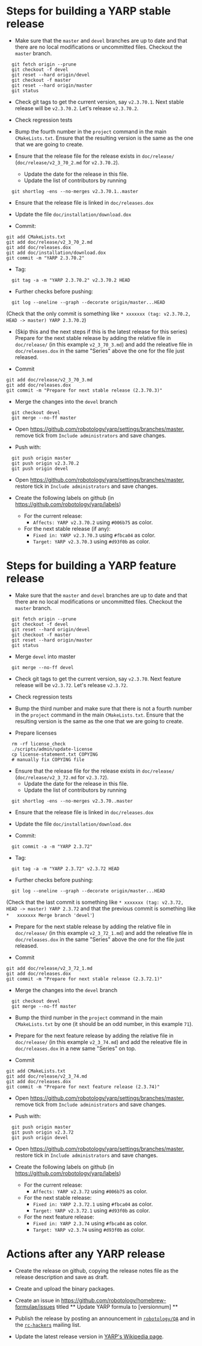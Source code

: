 Steps for building a YARP stable release
========================================

* Make sure that the `master` and `devel` branches are up to date and that
  there are no local modifications or uncommitted files.
  Checkout the `master` branch.

```
  git fetch origin --prune
  git checkout -f devel
  git reset --hard origin/devel
  git checkout -f master
  git reset --hard origin/master
  git status
```

* Check git tags to get the current version, say `v2.3.70.1`.
  Next stable release will be `v2.3.70.2`.
  Let's release `v2.3.70.2`.

* Check regression tests


* Bump the fourth number in the `project` command in the main `CMakeLists.txt`.
  Ensure that the resulting version is the same as the one that we are going to
  create.

* Ensure that the release file for the release exists in `doc/release/`
  (`doc/release/v2_3_70_2.md` for `v2.3.70.2`).
  * Update the date for the release in this file.
  * Update the list of contributors by running

```
  git shortlog -ens --no-merges v2.3.70.1..master
```

* Ensure that the release file is linked in `doc/releases.dox`

* Update the file `doc/installation/download.dox`

* Commit:

```
git add CMakeLists.txt
git add doc/release/v2_3_70_2.md
git add doc/releases.dox
git add doc/installation/download.dox
git commit -m "YARP 2.3.70.2"
```

* Tag:

```
  git tag -a -m "YARP 2.3.70.2" v2.3.70.2 HEAD
```

* Further checks before pushing:

```
  git log --oneline --graph --decorate origin/master...HEAD
```

  (Check that the only commit is something like
  `* xxxxxxx (tag: v2.3.70.2, HEAD -> master) YARP 2.3.70.2`)


* (Skip this and the next steps if this is the latest release for this series)
  Prepare for the next stable release by adding the relative file in
  `doc/release/` (in this example `v2_3_70_3.md`) and add the releative file in
  `doc/releases.dox` in the same "Series" above the one for the file just
  released.

* Commit

```
git add doc/release/v2_3_70_3.md
git add doc/releases.dox
git commit -m "Prepare for next stable release (2.3.70.3)"
```

* Merge the changes into the `devel` branch

```
  git checkout devel
  git merge --no-ff master
```

* Open https://github.com/robotology/yarp/settings/branches/master, remove tick
  from `Include administrators` and save changes.

* Push with:

```
  git push origin master
  git push origin v2.3.70.2
  git push origin devel
```

* Open https://github.com/robotology/yarp/settings/branches/master, restore tick
  in `Include administrators` and save changes.

* Create the following labels on github
  (in https://github.com/robotology/yarp/labels)
  * For the current release:
    * `Affects: YARP v2.3.70.2` using `#006b75` as color.
  * For the next stable release (if any):
    * `Fixed in: YARP v2.3.70.3` using `#fbca04` as color.
    * `Target: YARP v2.3.70.3` using `#d93f0b` as color.


Steps for building a YARP feature release
=========================================

* Make sure that the `master` and `devel` branches are up to date and that
  there are no local modifications or uncommitted files.
  Checkout the `master` branch.

```
  git fetch origin --prune
  git checkout -f devel
  git reset --hard origin/devel
  git checkout -f master
  git reset --hard origin/master
  git status
```

* Merge `devel` into master

```
  git merge --no-ff devel
```

* Check git tags to get the current version, say `v2.3.70`.
  Next feature release will be `v2.3.72`.
  Let's release `v2.3.72`.

* Check regression tests

* Bump the third number and make sure that there is not a fourth number in the
  `project` command in the main `CMakeLists.txt`.
  Ensure that the resulting version is the same as the one that we are going to
  create.

* Prepare licenses

```
  rm -rf license_check
  ./scripts/admin/update-license
  cp license-statement.txt COPYING
  # manually fix COPYING file
```

* Ensure that the release file for the release exists in `doc/release/`
  (`doc/release/v2_3_72.md` for `v2.3.72`).
  * Update the date for the release in this file.
  * Update the list of contributors by running

```
  git shortlog -ens --no-merges v2.3.70..master
```

* Ensure that the release file is linked in `doc/releases.dox`

* Update the file `doc/installation/download.dox`

* Commit:

```
  git commit -a -m "YARP 2.3.72"
```

* Tag:

```
  git tag -a -m "YARP 2.3.72" v2.3.72 HEAD
```

* Further checks before pushing:

```
  git log --oneline --graph --decorate origin/master...HEAD
```

  (Check that the last commit is something like
  `* xxxxxxx (tag: v2.3.72, HEAD -> master) YARP 2.3.72` and that the previous
  commit is something like `*   xxxxxxx Merge branch 'devel'`)

* Prepare for the next stable release by adding the relative file in
  `doc/release/` (in this example `v2_3_72_1.md`) and add the releative file in
  `doc/releases.dox` in the same "Series" above the one for the file just
  released.

* Commit

```
git add doc/release/v2_3_72_1.md
git add doc/releases.dox
git commit -m "Prepare for next stable release (2.3.72.1)"
```

* Merge the changes into the `devel` branch

```
  git checkout devel
  git merge --no-ff master
```

* Bump the third number in the `project` command in the main `CMakeLists.txt` by
  one (it should be an odd number, in this example `71`).

* Prepare for the next feature release by adding the relative file in
 `doc/release/` (in this example `v2_3_74.md`)
  and add the releative file in `doc/releases.dox` in a new same "Series" on top.

* Commit

```
git add CMakeLists.txt
git add doc/release/v2_3_74.md
git add doc/releases.dox
git commit -m "Prepare for next feature release (2.3.74)"
```

* Open https://github.com/robotology/yarp/settings/branches/master, remove tick
  from `Include administrators` and save changes.

* Push with:

```
  git push origin master
  git push origin v2.3.72
  git push origin devel
```

* Open https://github.com/robotology/yarp/settings/branches/master, restore tick
  in `Include administrators` and save changes.

* Create the following labels on github
  (in https://github.com/robotology/yarp/labels)
  * For the current release:
    * `Affects: YARP v2.3.72` using `#006b75` as color.
  * For the next stable release:
    * `Fixed in: YARP 2.3.72.1` using `#fbca04` as color.
    * `Target: YARP v2.3.72.1` using `#d93f0b` as color.
  * For the next feature release:
    * `Fixed in: YARP 2.3.74` using `#fbca04` as color.
    * `Target: YARP v2.3.74` using `#d93f0b` as color.



Actions after any YARP release
==============================

* Create the release on github, copying the release notes file as the release
  description and save as draft.

* Create and upload the binary packages.

* Create an issue in https://github.com/robotology/homebrew-formulae/issues
  titled ** Update YARP formula to [versionnum] **

* Publish the release by posting an announcement in
  [`robotology/QA`](https://github.com/robotology/QA) and in the
  [`rc-hackers`](http://wiki.icub.org/wiki/Robotcub-hackers) mailing list.

* Update the latest release version in
  [YARP's Wikipedia page](https://en.wikipedia.org/wiki/YARP).

